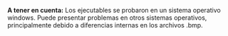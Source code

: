 **A tener en cuenta:** Los ejecutables se probaron en un sistema operativo windows. Puede presentar problemas en otros sistemas operativos, principalmente debido a diferencias internas en los archivos .bmp.
